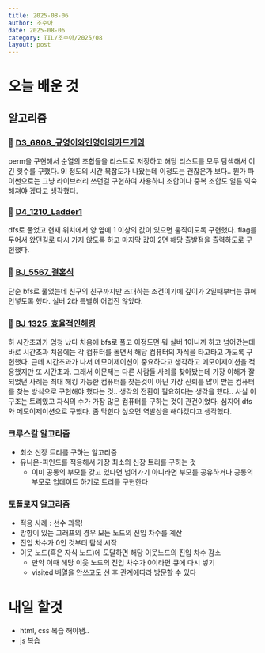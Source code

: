 ```yaml
---
title: 2025-08-06
author: 조수아
date: 2025-08-06
category: TIL/조수아/2025/08
layout: post
---
```


# 오늘 배운 것

## 알고리즘

### 🔗 [D3_6808_규영이와인영이의카드게임](https://swexpertacademy.com/main/code/problem/problemDetail.do?contestProbId=AV14ABYKADACFAYh)
perm을 구현해서 순열의 조합들을 리스트로 저장하고 해당 리스트를 모두 탐색해서 이긴 횟수를 구했다. 9! 정도의 시간 복잡도가 나왔는데 이정도는 괜찮은가 보다.. 뭔가 파이썬으로는 그냥 라이브러리 쓰던걸 구현하여 사용하니 조합이나 중복 조합도 얼른 익숙해져야 겠다고 생각했다.

### 🔗 [D4_1210_Ladder1](https://swexpertacademy.com/main/code/problem/problemDetail.do?contestProbId=AV14ABYKADACFAYh)
dfs로 풀었고 현재 위치에서 양 옆에 1 이상의 값이 있으면 움직이도록 구현했다. flag를 두어서 왔던길로 다시 가지 않도록 하고 마지막 값이 2면 해당 출발점을 출력하도로 구현했다.

### 🔗 [BJ_5567_결혼식](https://swexpertacademy.com/main/code/problem/problemDetail.do?contestProbId=AV14ABYKADACFAYh)
단순 bfs로 풀었는데 친구의 친구까지만 초대하는 조건이기에 깊이가 2일때부터는 큐에 안넣도록 했다. 실버 2라 특별히 어렵진 않았다.

### 🔗 [BJ_1325_효율적인해킹](https://swexpertacademy.com/main/code/problem/problemDetail.do?contestProbId=AV14ABYKADACFAYh)
하 시간초과가 엄청 났다 처음에 bfs로 풀고 이정도면 뭐 실버 1이니까 하고 넘어갔는데 바로 시간초과 처음에는 각 컴퓨터를 돌면서 해당 컴퓨터의 자식을 타고타고 가도록 구현했다. 근데 시간초과가 나서 메모이제이션이 중요하다고 생각하고 메모이제이션을 적용했지만 또 시간초과. 그래서 이문제는 다른 사람들 사례를 찾아봤는데 가장 이해가 잘되었던 사례는 최대 해킹 가능한 컴퓨터를 찾는것이 아닌 가장 신뢰를 많이 받는 컴퓨터를 찾는 방식으로 구현해야 했다는 것.. 생각의 전환이 필요하다는 생각을 했다.. 사실 이구조는 트리였고 자식의 수가 가장 많은 컴퓨터를 구하는 것이 관건이었다. 심지어 dfs와 메모이제이션으로 구했다. 좀 막힌다 싶으면 역발상을 해야겠다고 생각했다.

### 크루스칼 알고리즘
- 최소 신장 트리를 구하는 알고리즘
- 유니온-파인드를 적용해서 가장 최소의 신장 트리를 구하는 것
    - 이미 공통의 부모를 갖고 있다면 넘어가기 아니라면 부모를 공유하거나 공통의 부모로 업데이트 하기로 트리를 구현한다

### 토폴로지 알고리즘
- 적용 사례 : 선수 과목!
- 방향이 있는 그래프의 경우 모든 노드의 진입 차수를 계산
- 진입 차수가 0인 것부터 탐색 시작
- 이웃 노드(혹은 자식 노드)에 도달하면 해당 이웃노드의 진입 차수 감소
    - 만약 이때 해당 이웃 노드의 진입 차수가 0이라면 큐에 다시 넣기
    - visited 배열을 안쓰고도 선 후 관계에따라 방문할 수 있다

# 내일 할것
- html, css 복습 해야됌..
- js 복습
